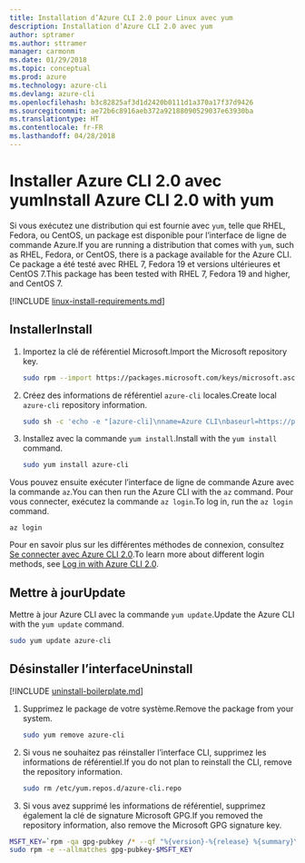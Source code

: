 ```yaml
---
title: Installation d’Azure CLI 2.0 pour Linux avec yum
description: Installation d’Azure CLI 2.0 avec yum
author: sptramer
ms.author: sttramer
manager: carmonm
ms.date: 01/29/2018
ms.topic: conceptual
ms.prod: azure
ms.technology: azure-cli
ms.devlang: azure-cli
ms.openlocfilehash: b3c82825af3d1d2420b0111d1a370a17f37d9426
ms.sourcegitcommit: ae72b6c8916aeb372a92188090529037e63930ba
ms.translationtype: HT
ms.contentlocale: fr-FR
ms.lasthandoff: 04/28/2018
---
```

# <a name="install-azure-cli-20-with-yum"></a><span data-ttu-id="645f9-103">Installer Azure CLI 2.0 avec yum</span><span class="sxs-lookup"><span data-stu-id="645f9-103">Install Azure CLI 2.0 with yum</span></span>

<span data-ttu-id="645f9-104">Si vous exécutez une distribution qui est fournie avec `yum`, telle que RHEL, Fedora, ou CentOS, un package est disponible pour l’interface de ligne de commande Azure.</span><span class="sxs-lookup"><span data-stu-id="645f9-104">If you are running a distribution that comes with `yum`, such as RHEL, Fedora, or CentOS, there is a package available for the Azure CLI.</span></span> <span data-ttu-id="645f9-105">Ce package a été testé avec RHEL 7, Fedora 19 et versions ultérieures et CentOS 7.</span><span class="sxs-lookup"><span data-stu-id="645f9-105">This package has been tested with RHEL 7, Fedora 19 and higher, and CentOS 7.</span></span>

[!INCLUDE [linux-install-requirements.md](includes/linux-install-requirements.md)]

## <a name="install"></a><span data-ttu-id="645f9-106">Installer</span><span class="sxs-lookup"><span data-stu-id="645f9-106">Install</span></span>

1. <span data-ttu-id="645f9-107">Importez la clé de référentiel Microsoft.</span><span class="sxs-lookup"><span data-stu-id="645f9-107">Import the Microsoft repository key.</span></span>

   ```bash
   sudo rpm --import https://packages.microsoft.com/keys/microsoft.asc
   ```

2. <span data-ttu-id="645f9-108">Créez des informations de référentiel `azure-cli` locales.</span><span class="sxs-lookup"><span data-stu-id="645f9-108">Create local `azure-cli` repository information.</span></span>

   ```bash
   sudo sh -c 'echo -e "[azure-cli]\nname=Azure CLI\nbaseurl=https://packages.microsoft.com/yumrepos/azure-cli\nenabled=1\ngpgcheck=1\ngpgkey=https://packages.microsoft.com/keys/microsoft.asc" > /etc/yum.repos.d/azure-cli.repo'
   ```

3. <span data-ttu-id="645f9-109">Installez avec la commande `yum install`.</span><span class="sxs-lookup"><span data-stu-id="645f9-109">Install with the `yum install` command.</span></span> 

   ```bash
   sudo yum install azure-cli
   ```

<span data-ttu-id="645f9-110">Vous pouvez ensuite exécuter l’interface de ligne de commande Azure avec la commande `az`.</span><span class="sxs-lookup"><span data-stu-id="645f9-110">You can then run the Azure CLI with the `az` command.</span></span> <span data-ttu-id="645f9-111">Pour vous connecter, exécutez la commande `az login`.</span><span class="sxs-lookup"><span data-stu-id="645f9-111">To log in, run the `az login` command.</span></span>

```azurecli
az login
```

<span data-ttu-id="645f9-112">Pour en savoir plus sur les différentes méthodes de connexion, consultez [Se connecter avec Azure CLI 2.0](authenticate-azure-cli.md).</span><span class="sxs-lookup"><span data-stu-id="645f9-112">To learn more about different login methods, see [Log in with Azure CLI 2.0](authenticate-azure-cli.md).</span></span>

## <a name="update"></a><span data-ttu-id="645f9-113">Mettre à jour</span><span class="sxs-lookup"><span data-stu-id="645f9-113">Update</span></span>

<span data-ttu-id="645f9-114">Mettre à jour Azure CLI avec la commande `yum update`.</span><span class="sxs-lookup"><span data-stu-id="645f9-114">Update the Azure CLI with the `yum update` command.</span></span>

```bash
sudo yum update azure-cli
```

## <a name="uninstall"></a><span data-ttu-id="645f9-115">Désinstaller l’interface</span><span class="sxs-lookup"><span data-stu-id="645f9-115">Uninstall</span></span>

[!INCLUDE [uninstall-boilerplate.md](includes/uninstall-boilerplate.md)]

1. <span data-ttu-id="645f9-116">Supprimez le package de votre système.</span><span class="sxs-lookup"><span data-stu-id="645f9-116">Remove the package from your system.</span></span>

   ```bash
   sudo yum remove azure-cli
   ```

2. <span data-ttu-id="645f9-117">Si vous ne souhaitez pas réinstaller l’interface CLI, supprimez les informations de référentiel.</span><span class="sxs-lookup"><span data-stu-id="645f9-117">If you do not plan to reinstall the CLI, remove the repository information.</span></span>

   ```bash
   sudo rm /etc/yum.repos.d/azure-cli.repo
   ```

3. <span data-ttu-id="645f9-118">Si vous avez supprimé les informations de référentiel, supprimez également la clé de signature Microsoft GPG.</span><span class="sxs-lookup"><span data-stu-id="645f9-118">If you removed the repository information, also remove the Microsoft GPG signature key.</span></span>

  ```bash
  MSFT_KEY=`rpm -qa gpg-pubkey /* --qf "%{version}-%{release} %{summary}\n" | grep Microsoft | awk '{print $1}'`
  sudo rpm -e --allmatches gpg-pubkey-$MSFT_KEY
  ```
